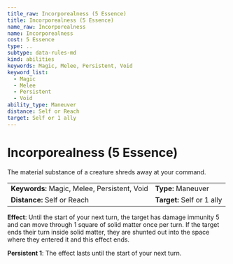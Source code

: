 ```yaml
---
title_raw: Incorporealness (5 Essence)
title: Incorporealness (5 Essence)
name_raw: Incorporealness
name: Incorporealness
cost: 5 Essence
type: ..
subtype: data-rules-md
kind: abilities
keywords: Magic, Melee, Persistent, Void
keyword_list:
  - Magic
  - Melee
  - Persistent
  - Void
ability_type: Maneuver
distance: Self or Reach
target: Self or 1 ally
---
```


# Incorporealness (5 Essence)

The material substance of a creature shreds away at your command.

|                                              |                            |
| :------------------------------------------- | :------------------------- |
| **Keywords:** Magic, Melee, Persistent, Void | **Type:** Maneuver         |
| **Distance:** Self or Reach                  | **Target:** Self or 1 ally |

**Effect**: Until the start of your next turn, the target has damage immunity 5 and can move through 1 square of solid matter once per turn. If the target ends their turn inside solid matter, they are shunted out into the space where they entered it and this effect ends.

**Persistent 1**: The effect lasts until the start of your next turn.
